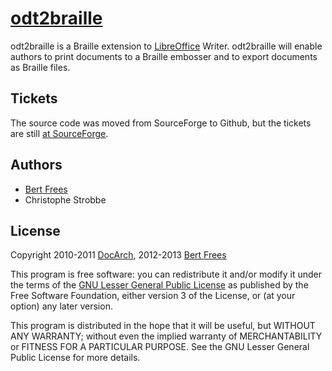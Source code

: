 [odt2braille][]
===============

odt2braille is a Braille extension to [LibreOffice][] Writer. odt2braille will enable authors to print documents to a Braille embosser and to export documents as Braille files. 

Tickets
-------

The source code was moved from SourceForge to Github, but the tickets are still [at SourceForge](https://sourceforge.net/p/odt2braille/feature-requests).

Authors
-------

+ [Bert Frees][bert]
+ Christophe Strobbe

License
-------

Copyright 2010-2011 [DocArch][], 2012-2013 [Bert Frees][bert]

This program is free software: you can redistribute it and/or modify
it under the terms of the [GNU Lesser General Public License][lgpl]
as published by the Free Software Foundation, either version 3 of
the License, or (at your option) any later version.

This program is distributed in the hope that it will be useful,
but WITHOUT ANY WARRANTY; without even the implied warranty of
MERCHANTABILITY or FITNESS FOR A PARTICULAR PURPOSE.  See the
GNU Lesser General Public License for more details.

[odt2braille]: http://odt2braille.sourceforge.net/
[libreoffice]: http://www.libreoffice.org/
[docarch]: http://www.esat.kuleuven.be/scd/index.php?view=DOCARCH
[bert]: http://github.com/bertfrees
[lgpl]: http://www.gnu.org/licenses/lgpl.html
